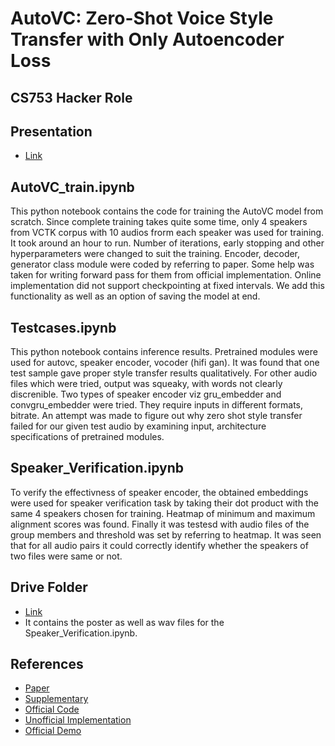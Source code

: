 # AutoVC: Zero-Shot Voice Style Transfer with Only Autoencoder Loss
CS753 Hacker Role
---

## Presentation
 - [Link](https://docs.google.com/presentation/d/1SSWw2owzS-GC6EGGR4HzgFqUVDDyQTRdJQv6bB0Xvq0/edit?usp=sharing)

## AutoVC_train.ipynb
This python notebook contains the code for training the AutoVC model from scratch. Since complete training takes quite some time, only 4 speakers from VCTK corpus with 10 audios frorm each speaker was used for training. It took around an hour to run. Number of iterations, early stopping and other hyperparameters were changed to suit the training. Encoder, decoder, generator class module were coded by referring to paper. Some help was taken for writing forward pass for them from official implementation.
Online implementation did not support checkpointing at fixed intervals. We add this functionality as well as an option of saving the model at end.

## Testcases.ipynb
This python notebook contains inference results. Pretrained modules were used for autovc, speaker encoder, vocoder (hifi gan). It was found that one test sample gave proper style transfer results qualitatively. For other audio files which were tried, output was squeaky, with words not clearly discrenible. Two types of speaker encoder viz gru_embedder and convgru_embedder were tried. They require inputs in different formats, bitrate. An attempt was made to figure out why zero shot style transfer failed for our given test audio by examining input, architecture specifications of pretrained modules. 

## Speaker_Verification.ipynb
To verify the effectivness of speaker encoder, the obtained embeddings were used for speaker verification task by taking their dot product with the same 4 speakers chosen for training. Heatmap of minimum and maximum alignment scores was found. Finally it was testesd with audio files of the group members and threshold was set by referring to heatmap. It was seen that for all audio pairs it could correctly identify whether the speakers of two files were same or not.

## Drive Folder 
- [Link](https://drive.google.com/drive/folders/1qWQwfDq56-I38shvF8oK-RW9bskBGg3h?usp=sharing)
- It contains the poster as well as wav files for the Speaker_Verification.ipynb.

## References
- [Paper](http://proceedings.mlr.press/v97/qian19c/qian19c.pdf)
- [Supplementary](http://proceedings.mlr.press/v97/qian19c/qian19c-supp.pdf)
- [Official Code](https://github.com/auspicious3000/autovc)
- [Unofficial Implementation](https://github.com/RF5/simple-autovc)
- [Official Demo](https://auspicious3000.github.io/autovc-demo/)
